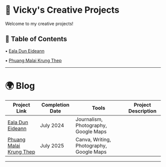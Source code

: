 # 🎨 Vicky's Creative Projects
Welcome to my creative projects! <p>
## 📑 Table of Contents <br>
• [Eala Dun Eideann](https://github.com/redefiningvicky/Creative-Projects?tab=readme-ov-file#-blog-)  <p>
• [Phuang Malai Krung Thep](https://github.com/redefiningvicky/Creative-Projects?tab=readme-ov-file#-blog-)  <p>

---
# 🌍 Blog <br>

| Project Link  | Completion Date | Tools | Project Description |
| ------------- | ------------- | ------------- | ------------- |
| [Eala Dun Eideann](https://ealaduneideann.blogspot.com/)  | July 2024  | Journalism, Photography, Google Maps  |   |
| [Phuang Malai Krung Thep](https://phuangmalaikrungthep.blogspot.com/)  | July 2025  | Canva, Writing, Photography, Google Maps  |   |

---
